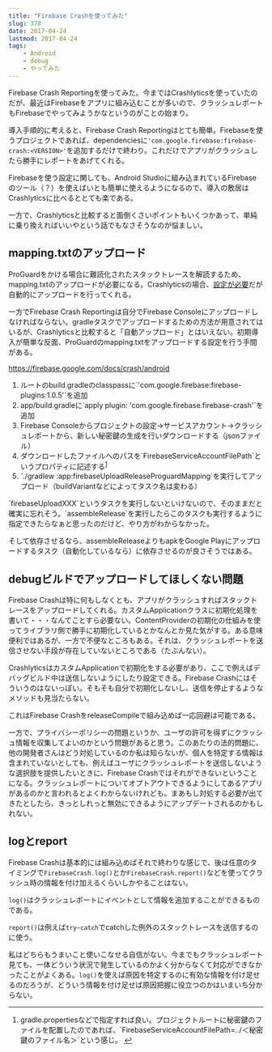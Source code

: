 ```yaml
---
title: "Firebase Crashを使ってみた"
slug: 378
date: 2017-04-24
lastmod: 2017-04-24
tags:
    - Android
    - debug
    - やってみた
---
```


Firebase Crash Reportingを使ってみた。今まではCrashlyticsを使っていたのだが、最近はFirebaseをアプリに組み込むことが多いので、クラッシュレポートもFirebaseでやってみようかなというのがことの始まり。

導入手順的に考えると、Firebase Crash Reportingはとても簡単。Firebaseを使うプロジェクトであれば、dependenciesに`'com.google.firebase:firebase-crash:<VERSION>'`を追加するだけで終わり。これだけでアプリがクラッシュしたら勝手にレポートをあげてくれる。

Firebaseを使う設定に関しても、Android Studioに組み込まれているFirebaseのツール（？）を使えばいとも簡単に使えるようになるので、導入の敷居はCrashlyticsに比べるととても楽である。

一方で、Crashlyticsと比較すると面倒くさいポイントもいくつかあって、単純に乗り換えればいいやという話でもなさそうなのが悩ましい。


## mapping.txtのアップロード


ProGuardをかける場合に難読化されたスタックトレースを解読するため、mapping.txtのアップロードが必要になる。Crashlyticsの場合、<a href="https://docs.fabric.io/android/crashlytics/dex-and-proguard.html">設定が必要</a>だが自動的にアップロードを行ってくれる。

一方でFirebase Crash Reportingは自分でFirebase Consoleにアップロードしなければならない。gradleタスクでアップロードするための方法が用意されてはいるが、Crashlyticsと比較すると「自動アップロード」とはいえない。初期導入が簡単な反面、ProGuardのmapping.txtをアップロードする設定を行う手間がある。

<a href="https://firebase.google.com/docs/crash/android">https://firebase.google.com/docs/crash/android</a>

<ol>
<li>ルートのbuild.gradleのclasspassに`'com.google.firebase:firebase-plugins:1.0.5'`を追加</li>
<li>app/build.gradleに`apply plugin: 'com.google.firebase.firebase-crash'`を追加</li>
<li>Firebase Consoleからプロジェクトの設定→サービスアカウント→クラッシュレポートから、新しい秘密鍵の生成を行いダウンロードする（jsonファイル）</li>
<li>ダウンロードしたファイルへのパスを`FirebaseServiceAccountFilePath`というプロパティに記述する<sup id="fnref-378-1"><a href="#fn-378-1" class="jetpack-footnote">1</a></sup></li>
<li>`./gradlew :app:firebaseUploadReleaseProguardMapping`を実行してアップロード（buildVariantなどによってタスク名は変わる）</li>
</ol>
`firebaseUploadXXX`というタスクを実行しないといけないので、そのままだと確実に忘れそう。`assembleRelease`を実行したらこのタスクも実行するように指定できたらなぁと思ったのだけど、やり方がわからなかった。

そして依存させるなら、assembleReleaseよりもapkをGoogle Playにアップロードするタスク（自動化しているなら）に依存させるのが良さそうではある。


## debugビルドでアップロードしてほしくない問題


Firebase Crashは特に何もしなくとも、アプリがクラッシュすればスタックトレースをアップロードしてくれる。カスタムApplicationクラスに初期化処理を書いて・・・なんてことすら必要ない。ContentProviderの初期化の仕組みを使ってライブラリ側で勝手に初期化しているとかなんとか見た気がする。ある意味便利ではあるが、一方で不便なところもある。それは、クラッシュレポートを送信させない手段が存在していないところである（たぶんない）。

CrashlyticsはカスタムApplicationで初期化をする必要があり、ここで例えばデバッグビルド中は送信しないようにしたり設定できる。Firebase Crashにはそういうのはないっぽい。そもそも自分で初期化しないし、送信を停止するようなメソッドも見当たらない。

これはFirebase CrashをreleaseCompileで組み込めば一応回避は可能である。

一方で、プライバシーポリシーの問題というか、ユーザの許可を得ずにクラッシュ情報を収集してよいのかという問題があると思う。このあたりの法的問題に、他の開発者さんはどう対処しているのか私は知らないが、個人を特定する情報は含まれていないとしても、例えばユーザにクラッシュレポートを送信しないような選択肢を提供したいときに、Firebase Crashではそれができないということになる。クラッシュレポートについてオプトアウトできるようにしてあるアプリがあるのかと言われるとよくわからないけれども。まあもし対処する必要が出てきたとしたら、きっとしれっと無効にできるようにアップデートされるのかもしれない。


## logとreport


Firebase Crashは基本的には組み込めばそれで終わりな感じで、後は任意のタイミングで`FirebaseCrash.log()`とか`FirebaseCrash.report()`などを使ってクラッシュ時の情報を付け加えるくらいしかやることはない。

`log()`はクラッシュレポートにイベントとして情報を追加することができるものである。

`report()`は例えば`try~catch`でcatchした例外のスタックトレースを送信するのに使う。

私はどちらもうまいこと使いこなせる自信がない。今までもクラッシュレポート見ても、一体どういう状況で発生しているのかよく分からなくて対応ができなかったことがよくある。`log()`を使えば原因を特定するのに有効な情報を付け足せるのだろうが、どういう情報を付け足せば原因把握に役立つのかはいまいち分からない。

<div class="footnotes">
<hr />
<ol>
<li id="fn-378-1">
gradle.propertiesなどで指定すれば良い。プロジェクトルートに秘密鍵のファイルを配置したのであれば、`FirebaseServiceAccountFilePath=../＜秘密鍵のファイル名＞`という感じ。&#160;<a href="#fnref-378-1">&#8617;</a>
</li>
</ol>
</div>

  